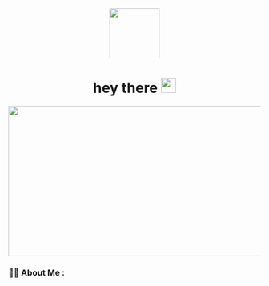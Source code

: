 <div id="header" align="center">
  <img src="https://i.giphy.com/media/v1.Y2lkPTc5MGI3NjExYjhjeTVqZzV3dHJrb3p0cXYxbHkwbGU1ZW95MGR3eW5reW5iNnA4YSZlcD12MV9pbnRlcm5hbF9naWZfYnlfaWQmY3Q9cw/0lfqHNZwWM1hOvJ9CX/giphy.gif" width="100"/>
  <h1>
    hey there
    <img src="https://media.giphy.com/media/hvRJCLFzcasrR4ia7z/giphy.gif" width="30px"/>
  </h1>
</div>

<div align="center">
  <img src="https://media.giphy.com/media/dWesBcTLavkZuG35MI/giphy.gif" width="600" height="300"/>
</div>

### :man_technologist: About Me :
